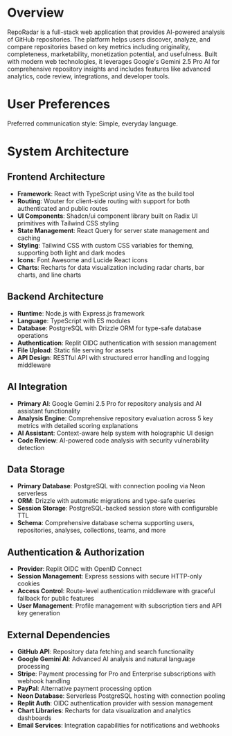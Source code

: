 # Overview

RepoRadar is a full-stack web application that provides AI-powered analysis of GitHub repositories. The platform helps users discover, analyze, and compare repositories based on key metrics including originality, completeness, marketability, monetization potential, and usefulness. Built with modern web technologies, it leverages Google's Gemini 2.5 Pro AI for comprehensive repository insights and includes features like advanced analytics, code review, integrations, and developer tools.

# User Preferences

Preferred communication style: Simple, everyday language.

# System Architecture

## Frontend Architecture
- **Framework**: React with TypeScript using Vite as the build tool
- **Routing**: Wouter for client-side routing with support for both authenticated and public routes
- **UI Components**: Shadcn/ui component library built on Radix UI primitives with Tailwind CSS styling
- **State Management**: React Query for server state management and caching
- **Styling**: Tailwind CSS with custom CSS variables for theming, supporting both light and dark modes
- **Icons**: Font Awesome and Lucide React icons
- **Charts**: Recharts for data visualization including radar charts, bar charts, and line charts

## Backend Architecture
- **Runtime**: Node.js with Express.js framework
- **Language**: TypeScript with ES modules
- **Database**: PostgreSQL with Drizzle ORM for type-safe database operations
- **Authentication**: Replit OIDC authentication with session management
- **File Upload**: Static file serving for assets
- **API Design**: RESTful API with structured error handling and logging middleware

## AI Integration
- **Primary AI**: Google Gemini 2.5 Pro for repository analysis and AI assistant functionality
- **Analysis Engine**: Comprehensive repository evaluation across 5 key metrics with detailed scoring explanations
- **AI Assistant**: Context-aware help system with holographic UI design
- **Code Review**: AI-powered code analysis with security vulnerability detection

## Data Storage
- **Primary Database**: PostgreSQL with connection pooling via Neon serverless
- **ORM**: Drizzle with automatic migrations and type-safe queries
- **Session Storage**: PostgreSQL-backed session store with configurable TTL
- **Schema**: Comprehensive database schema supporting users, repositories, analyses, collections, teams, and more

## Authentication & Authorization
- **Provider**: Replit OIDC with OpenID Connect
- **Session Management**: Express sessions with secure HTTP-only cookies
- **Access Control**: Route-level authentication middleware with graceful fallback for public features
- **User Management**: Profile management with subscription tiers and API key generation

## External Dependencies

- **GitHub API**: Repository data fetching and search functionality
- **Google Gemini AI**: Advanced AI analysis and natural language processing
- **Stripe**: Payment processing for Pro and Enterprise subscriptions with webhook handling
- **PayPal**: Alternative payment processing option
- **Neon Database**: Serverless PostgreSQL hosting with connection pooling
- **Replit Auth**: OIDC authentication provider with session management
- **Chart Libraries**: Recharts for data visualization and analytics dashboards
- **Email Services**: Integration capabilities for notifications and webhooks